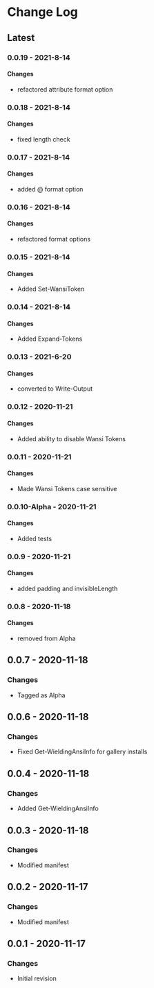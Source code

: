 Change Log
=======

## **Latest**

### 0.0.19 - 2021-8-14
#### Changes
- refactored attribute format option

### 0.0.18 - 2021-8-14
#### Changes
- fixed length check

### 0.0.17 - 2021-8-14
#### Changes
- added @ format option

### 0.0.16 - 2021-8-14
#### Changes
- refactored format options

### 0.0.15 - 2021-8-14
#### Changes
- Added Set-WansiToken

### 0.0.14 - 2021-8-14
#### Changes
- Added Expand-Tokens

### 0.0.13 - 2021-6-20
#### Changes
- converted to Write-Output

### 0.0.12 - 2020-11-21
#### Changes
- Added ability to disable Wansi Tokens

### 0.0.11 - 2020-11-21
#### Changes
- Made Wansi Tokens case sensitive

### 0.0.10-Alpha - 2020-11-21
#### Changes
- Added tests

### 0.0.9 - 2020-11-21
#### Changes
- added padding and invisibleLength

### 0.0.8 - 2020-11-18
#### Changes
- removed from Alpha

## 0.0.7 - 2020-11-18
### Changes
- Tagged as Alpha

## 0.0.6 - 2020-11-18
### Changes
- Fixed Get-WieldingAnsiInfo for gallery installs

## 0.0.4 - 2020-11-18
### Changes
- Added Get-WieldingAnsiInfo

## 0.0.3 - 2020-11-18
### Changes
- Modified manifest

## 0.0.2 - 2020-11-17
### Changes
- Modified manifest

## 0.0.1 - 2020-11-17
### Changes
- Initial revision 

